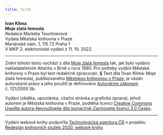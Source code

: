 ```yaml
---
title: Tiráž
---
```


**Ivan Klíma    
Moje zlatá řemesla**  
Redakce Markéta Teuchnerová  
Vydala Městská knihovna v Praze  
Mariánské nám. 1, 115 72 Praha 1  
V MKP 2. elektronické vydání z 11. 10. 2022.

***

Znění tohoto textu vychází z díla [Moje zlatá řemesla](https://search.mlp.cz/cz/titul/moje-zlata-remesla/28730/#book-content) tak, jak bylo vydáno nakladatelstvím Atlantis v Brně v roce 1990. Pro potřeby vydání Městské knihovny v Praze byl text redakčně zpracován.
**§**
Text díla (Ivan Klíma: Moje zlatá řemesla), publikovaného [Městskou knihovnou v Praze](https://www.mlp.cz/cz/), je vázán autorskými právy a jeho použití je definováno [Autorským zákonem](https://www.mkcr.cz/predpisy-zakonu-709.html) č. 121/2000 Sb.

Vydání (obálka, upoutávka, citační stránka a grafická úprava), jehož autorem je Městská knihovna v Praze, podléhá licenci [Creative Commons Uveďte autora-Nevyužívejte dílo komerčně-Zachovejte licenci 3.0 Česko](https://creativecommons.org/licenses/by-nc-sa/3.0/cz/).


***

Vydání webové knihy podpořila [Technologická agentura ČR](https://www.tacr.cz/) v projektu [Redesign knihovních služeb 2020: webové knihy](https://starfos.tacr.cz/cs/project/TL04000391).
